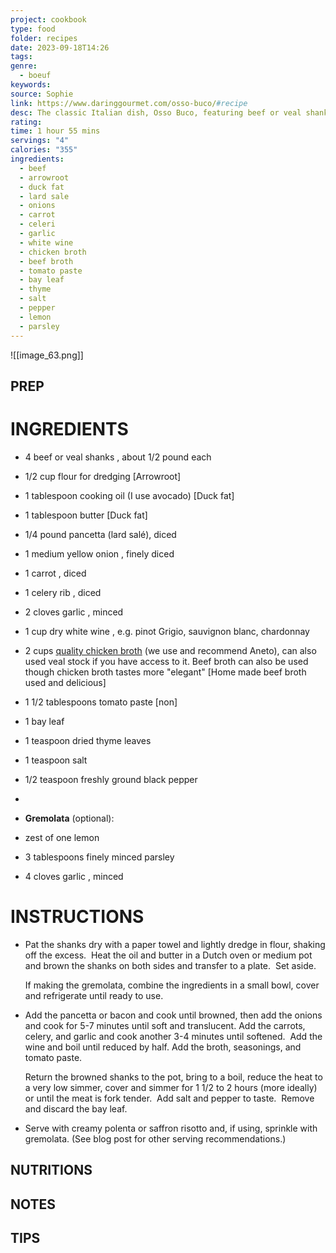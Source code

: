 ```yaml
---
project: cookbook
type: food
folder: recipes
date: 2023-09-18T14:26
tags: 
genre:
  - boeuf
keywords: 
source: Sophie
link: https://www.daringgourmet.com/osso-buco/#recipe
desc: The classic Italian dish, Osso Buco, featuring beef or veal shanks slow-simmered until fork tender in a deliciously rich gravy.
rating: 
time: 1 hour 55 mins
servings: "4"
calories: "355"
ingredients:
  - beef
  - arrowroot
  - duck fat
  - lard sale
  - onions
  - carrot
  - celeri
  - garlic
  - white wine
  - chicken broth
  - beef broth
  - tomato paste
  - bay leaf
  - thyme
  - salt
  - pepper
  - lemon
  - parsley
---
```


![[image_63.png]]

## PREP


# INGREDIENTS

- 4 beef or veal shanks , about 1/2 pound each
    
- 1/2 cup flour for dredging [Arrowroot]
    
- 1 tablespoon cooking oil (I use avocado) [Duck fat]
    
- 1 tablespoon butter [Duck fat]
    
- 1/4 pound pancetta (lard salé), diced
    
- 1 medium yellow onion , finely diced
    
- 1 carrot , diced
    
- 1 celery rib , diced
    
- 2 cloves garlic , minced
    
- 1 cup dry white wine , e.g. pinot Grigio, sauvignon blanc, chardonnay
    
- 2 cups [quality chicken broth](https://www.amazon.com/gp/product/B077KHZZVC?ie=UTF8&tag=thedargou09-20&camp=1789&linkCode=xm2&creativeASIN=B077KHZZVC&th=1&psc=1) (we use and recommend Aneto), can also used veal stock if you have access to it. Beef broth can also be used though chicken broth tastes more "elegant" [Home made beef broth used and delicious]
    
- 1 1/2 tablespoons tomato paste [non]
    
- 1 bay leaf
    
- 1 teaspoon dried thyme leaves
    
- 1 teaspoon salt
    
- 1/2 teaspoon freshly ground black pepper
    
-   
    
- **Gremolata** (optional):
    
- zest of one lemon
    
- 3 tablespoons finely minced parsley
    
- 4 cloves garlic , minced


# INSTRUCTIONS

- Pat the shanks dry with a paper towel and lightly dredge in flour, shaking off the excess.  Heat the oil and butter in a Dutch oven or medium pot and brown the shanks on both sides and transfer to a plate.  Set aside.
    
    If making the gremolata, combine the ingredients in a small bowl, cover and refrigerate until ready to use.      
    
- Add the pancetta or bacon and cook until browned, then add the onions and cook for 5-7 minutes until soft and translucent. Add the carrots, celery, and garlic and cook another 3-4 minutes until softened.  Add the wine and boil until reduced by half. Add the broth, seasonings, and tomato paste.
    
    Return the browned shanks to the pot, bring to a boil, reduce the heat to a very low simmer, cover and simmer for 1 1/2 to 2 hours (more ideally) or until the meat is fork tender.  Add salt and pepper to taste.  Remove and discard the bay leaf.  
    
- Serve with creamy polenta or saffron risotto and, if using, sprinkle with gremolata. (See blog post for other serving recommendations.)


## NUTRITIONS



## NOTES



## TIPS



